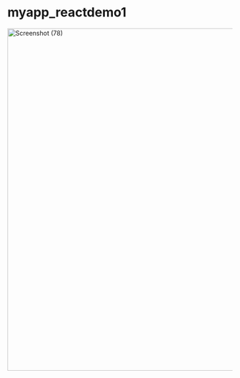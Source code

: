 # myapp_reactdemo1
<img width="1366" height="768" alt="Screenshot (78)" src="https://github.com/user-attachments/assets/f15a8642-a2aa-414b-92f5-6a8a1b00f230" />
